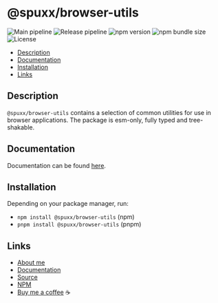 # @spuxx/browser-utils

![Main pipeline](https://github.com/spuxx-dev/jslibs/actions/workflows/main.yml/badge.svg)
![Release pipeline](https://github.com/spuxx-dev/jslibs/actions/workflows/create_release.yml/badge.svg)
![npm version](https://img.shields.io/npm/v/%40spuxx%2Fbrowser-utils)
![npm bundle size](https://img.shields.io/bundlephobia/min/%40spuxx%2Fbrowser-utils)
![License](https://img.shields.io/github/license/spuxx-dev/jslibs)

<!-- vscode-markdown-toc -->

- [Description](#Description)
- [Documentation](#Documentation)
- [Installation](#Installation)
- [Links](#Links)

<!-- vscode-markdown-toc-config
	numbering=false
	autoSave=true
	/vscode-markdown-toc-config -->
<!-- /vscode-markdown-toc -->

## <a name='Description'></a>Description

`@spuxx/browser-utils` contains a selection of common utilities for use in browser applications. The package is esm-only, fully typed and tree-shakable.

## <a name='Documentation'></a>Documentation

Documentation can be found [here](https://spuxx-dev.github.io/jslibs/browser-utils).

## <a name='Installation'></a>Installation

Depending on your package manager, run:

- `npm install @spuxx/browser-utils` (npm)
- `pnpm install @spuxx/browser-utils` (pnpm)

## <a name='Links'></a>Links

- [About me](https://spuxx.dev/)
- [Documentation](https://spuxx-dev.github.io/jslibs/browser-utils)
- [Source](https://github.com/spuxx-dev/jslibs)
- [NPM](https://www.npmjs.com/package/@spuxx/browser-utils)
- [Buy me a coffee](https://buymeacoffee.com/spuxx) ☕️
